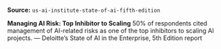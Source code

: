 **Source:** `us-ai-institute-state-of-ai-fifth-edition`

**Managing AI Risk: Top Inhibitor to Scaling**
50% of respondents cited management of AI-related risks as one of the top inhibitors to scaling AI projects.
— Deloitte’s State of AI in the Enterprise, 5th Edition report

